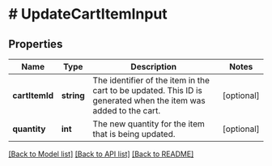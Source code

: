 # # UpdateCartItemInput

## Properties

Name | Type | Description | Notes
------------ | ------------- | ------------- | -------------
**cartItemId** | **string** | The identifier of the item in the cart to be updated. This ID is generated when the item was added to the cart. | [optional]
**quantity** | **int** | The new quantity for the item that is being updated. | [optional]

[[Back to Model list]](../../README.md#models) [[Back to API list]](../../README.md#endpoints) [[Back to README]](../../README.md)
